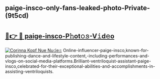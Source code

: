 ## paige-insco-only-fans​-leaked-photo​-Private-(9t5cd)


# <h2><a href="https://mediaupload.pro?title=paige-insco&ref=git">🔗👉 🔴 paige-insco-P𝚑ot𝚘𝚜-V𝚒d𝚎o</a></h2>

[![Corinna Kopf Nue Nu𝚍e𝚜](https://i.imgur.com/0qMVB7G.gif)](https://mediaupload.pro?title=paige-insco&ref=git)
Online-influencer-paige-insco,known-for-publishing-dance-and-lifestyle-content,-including-performances-and-vlogs-on-social-media-platforms.Brilliant-ventriloquist-assistant-paige-insco,celebrated-for-their-exceptional-abilities-and-accomplishments-in-assisting-ventriloquists.  